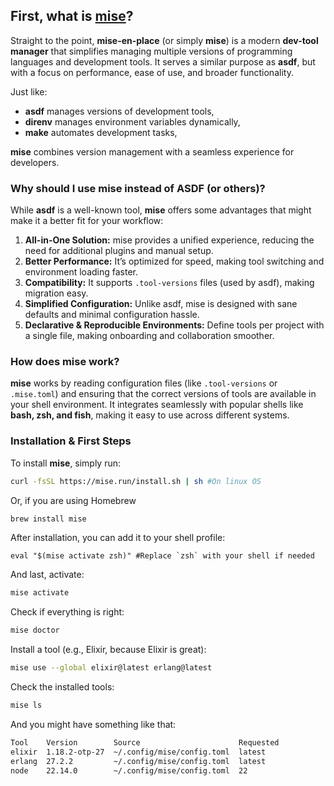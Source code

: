 ## First, what is [mise](https://github.com/jdx/mise)?

Straight to the point, **mise-en-place** (or simply **mise**) is a modern **dev-tool manager** that simplifies managing multiple versions of programming languages and development tools. It serves a similar purpose as **asdf**, but with a focus on performance, ease of use, and broader functionality.

Just like:

- **asdf** manages versions of development tools,
- **direnv** manages environment variables dynamically,
- **make** automates development tasks,

**mise** combines version management with a seamless experience for developers.

### Why should I use mise instead of ASDF (or others)?

While **asdf** is a well-known tool, **mise** offers some advantages that might make it a better fit for your workflow:

1. **All-in-One Solution:** mise provides a unified experience, reducing the need for additional plugins and manual setup.
2. **Better Performance:** It’s optimized for speed, making tool switching and environment loading faster.
3. **Compatibility:** It supports `.tool-versions` files (used by asdf), making migration easy.
4. **Simplified Configuration:** Unlike asdf, mise is designed with sane defaults and minimal configuration hassle.
5. **Declarative & Reproducible Environments:** Define tools per project with a single file, making onboarding and collaboration smoother.

### How does mise work?

**mise** works by reading configuration files (like `.tool-versions` or `.mise.toml`) and ensuring that the correct versions of tools are available in your shell environment. It integrates seamlessly with popular shells like **bash, zsh, and fish**, making it easy to use across different systems.

### Installation & First Steps

To install **mise**, simply run:

```bash
curl -fsSL https://mise.run/install.sh | sh #On linux OS
```
Or, if you are using Homebrew
```bash
brew install mise 
```

After installation, you can add it to your shell profile:

```
eval "$(mise activate zsh)" #Replace `zsh` with your shell if needed
```
And last, activate:

```bash
mise activate
```

Check if everything is right:

```bash
mise doctor
```


Install a tool (e.g., Elixir, because Elixir is great):

```bash
mise use --global elixir@latest erlang@latest
```

Check the installed tools:

```bash
mise ls
```

And you might have something like that:

```bash
Tool    Version        Source                      Requested
elixir  1.18.2-otp-27  ~/.config/mise/config.toml  latest
erlang  27.2.2         ~/.config/mise/config.toml  latest
node    22.14.0        ~/.config/mise/config.toml  22
```

